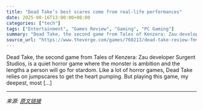 ```yaml
---
title: "Dead Take’s best scares come from real-life performances"
date: 2025-08-16T13:00:00+08:00
categories: ["tech"]
tags: ["Entertainment", "Games Review", "Gaming", "PC Gaming"]
summary: "Dead Take, the second game from Tales of Kenzera: Zau developer Surgent Studios, is a quiet horror game where the monster is ambition and the lengths a person will go for stardom. Like a lot of horror"
source_url: "https://www.theverge.com/games/760213/dead-take-review-fmv-horror-game-ben-starr"
---
```


Dead Take, the second game from Tales of Kenzera: Zau developer Surgent Studios, is a quiet horror game where the monster is ambition and the lengths a person will go for stardom. Like a lot of horror games, Dead Take relies on jumpscares to get the heart pumping. But playing this game, my deepest, most [&#8230;]

---

*来源: [原文链接](https://www.theverge.com/games/760213/dead-take-review-fmv-horror-game-ben-starr)*
